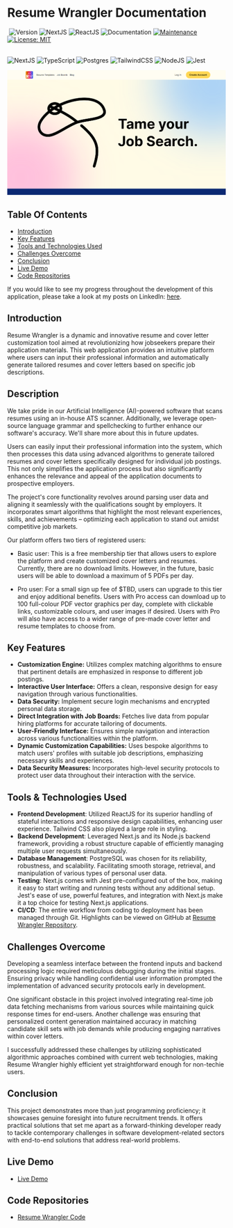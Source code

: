 # Resume Wrangler Documentation

<div>
    <img alt="" src="https://github.com/joshl26/resume-wrangler/actions/workflows/playwright.yml/badge.svg" />
    <img alt="Version" src="https://img.shields.io/badge/version-0.0.9-blue.svg?cacheSeconds=2592000" />
    <img alt="NextJS" src="https://img.shields.io/badge/next-%3E%3D14.0.0-blue.svg" />
    <img alt="ReactJS" src="https://img.shields.io/badge/react-%3E%3D18.0.0-blue.svg" />
    <img alt="Documentation" src="https://img.shields.io/badge/documentation-yes-brightgreen.svg" />
    <a href="https://github.com/joshl26/resume-wrangler/graphs/commit-activity" target="_blank">
        <img alt="Maintenance" src="https://img.shields.io/badge/Maintained%3F-yes-green.svg" />
    </a>
    <a href="https://github.com/joshl26/resume-wrangler/blob/master/LICENSE" target="_blank">
        <img alt="License: MIT" src="https://img.shields.io/github/license/joshl26/resume-wrangler" />
    </a>
</div>
  
<br/>

![NextJS](https://img.shields.io/badge/Next-black?style=for-the-badge&logo=next.js&logoColor=white)
![TypeScript](https://img.shields.io/badge/typescript-%23007ACC.svg?style=for-the-badge&logo=typescript&logoColor=white)
![Postgres](https://img.shields.io/badge/postgres-%23316192.svg?style=for-the-badge&logo=postgresql&logoColor=white)
![TailwindCSS](https://img.shields.io/badge/tailwindcss-%2338B2AC.svg?style=for-the-badge&logo=tailwind-css&logoColor=white)
![NodeJS](https://img.shields.io/badge/node.js-6DA55F?style=for-the-badge&logo=node.js&logoColor=white)
![Jest](https://img.shields.io/badge/-jest-%23C21325?style=for-the-badge&logo=jest&logoColor=white)

![Home page image](https://raw.githubusercontent.com/joshl26/joshl26/main/assets/Resume_Wrangler_Landing_Page_1.png)

## Table Of Contents

- [Introduction](#introduction)
- [Key Features](#key-features)
- [Tools and Technologies Used](#tools--technologies-used)
- [Challenges Overcome](#challenges-overcome)
- [Conclusion](#conclusion)
- [Live Demo](#live-demo)
- [Code Repositories](#code-repositories)

If you would like to see my progress throughout the development of this application, please take a look at my posts on LinkedIn: [here](https://www.linkedin.com/in/joshrlehman/).

## Introduction

Resume Wrangler is a dynamic and innovative resume and cover letter customization tool aimed at revolutionizing how jobseekers prepare their application materials. This web application provides an intuitive platform where users can input their professional information and automatically generate tailored resumes and cover letters based on specific job descriptions.

## Description

We take pride in our Artificial Intelligence (AI)-powered software that scans resumes using an in-house ATS scanner. Additionally, we leverage open-source language grammar and spellchecking to further enhance our software's accuracy. We'll share more about this in future updates.

Users can easily input their professional information into the system, which then processes this data using advanced algorithms to generate tailored resumes and cover letters specifically designed for individual job postings. This not only simplifies the application process but also significantly enhances the relevance and appeal of the application documents to prospective employers.

The project's core functionality revolves around parsing user data and aligning it seamlessly with the qualifications sought by employers. It incorporates smart algorithms that highlight the most relevant experiences, skills, and achievements – optimizing each application to stand out amidst competitive job markets.

Our platform offers two tiers of registered users:

- Basic user: This is a free membership tier that allows users to explore the platform and create customized cover letters and resumes. Currently, there are no download limits. However, in the future, basic users will be able to download a maximum of 5 PDFs per day.

- Pro user: For a small sign up fee of $TBD, users can upgrade to this tier and enjoy additional benefits. Users with Pro access can download up to 100 full-colour PDF vector graphics per day, complete with clickable links, customizable colours, and user images if desired. Users with Pro will also have access to a wider range of pre-made cover letter and resume templates to choose from.

## Key Features

- **Customization Engine:** Utilizes complex matching algorithms to ensure that pertinent details are emphasized in response to different job postings.
- **Interactive User Interface:** Offers a clean, responsive design for easy navigation through various functionalities.
- **Data Security:** Implement secure login mechanisms and encrypted personal data storage.
- **Direct Integration with Job Boards:** Fetches live data from popular hiring platforms for accurate tailoring of documents.
- **User-Friendly Interface:** Ensures simple navigation and interaction across various functionalities within the platform.
- **Dynamic Customization Capabilities:** Uses bespoke algorithms to match users' profiles with suitable job descriptions, emphasizing necessary skills and experiences.
- **Data Security Measures:** Incorporates high-level security protocols to protect user data throughout their interaction with the service.

## Tools & Technologies Used

- **Frontend Development**: Utilized ReactJS for its superior handling of stateful interactions and responsive design capabilities, enhancing user experience. Tailwind CSS also played a large role in styling.
- **Backend Development**: Leveraged Next.js and its Node.js backend framework, providing a robust structure capable of efficiently managing multiple user requests simultaneously.
- **Database Management**: PostgreSQL was chosen for its reliability, robustness, and scalability. Facilitating smooth storage, retrieval, and manipulation of various types of personal user data.
- **Testing**: Next.js comes with Jest pre-configured out of the box, making it easy to start writing and running tests without any additional setup. Jest's ease of use, powerful features, and integration with Next.js make it a top choice for testing Next.js applications.
- **CI/CD**: The entire workflow from coding to deployment has been managed through Git. Highlights can be viewed on GitHub at [Resume Wrangler Repository](https://github.com/joshl26/resume-wrangler).

## Challenges Overcome

Developing a seamless interface between the frontend inputs and backend processing logic required meticulous debugging during the initial stages. Ensuring privacy while handling confidential user information prompted the implementation of advanced security protocols early in development.

One significant obstacle in this project involved integrating real-time job data fetching mechanisms from various sources while maintaining quick response times for end-users. Another challenge was ensuring that personalized content generation maintained accuracy in matching candidate skill sets with job demands while producing engaging narratives within cover letters.

I successfully addressed these challenges by utilizing sophisticated algorithmic approaches combined with current web technologies, making Resume Wrangler highly efficient yet straightforward enough for non-techie users.

## Conclusion

This project demonstrates more than just programming proficiency; it showcases genuine foresight into future recruitment trends. It offers practical solutions that set me apart as a forward-thinking developer ready to tackle contemporary challenges in software development-related sectors with end-to-end solutions that address real-world problems.

## Live Demo

- [Live Demo](https://resume-wrangler.vercel.app/)

## Code Repositories

- [Resume Wrangler Code](https://github.com/joshl26/resume-wrangler)
